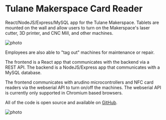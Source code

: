 # Tulane Makerspace Card Reader

React/NodeJS/Express/MySQL app for the Tulane Makerspace. Tablets are mounted on the wall and allow users to turn on the Makerspace's laser cutter, 3D printer, and CNC Mill, and other machines.

![photo](https://github.com/xpsKING/portfolio/raw/master/src/Content/markdown/images/cardScreen.tiff)

Employees are also able to "tag out" machines for maintenance or repair. 

The frontend is a React app that communicates with the backend via a REST API. The backend is a NodeJS/Express app that communicates with a MySQL database. 

The frontend communicates with arudino microcontrollers and NFC card readers via the webserial API to turn on/off the machines. The webserial API is currently only supported in Chromium based browsers.

All of the code is open source and available on [GitHub](https://github.com/xpsking/TU-Makerspace-Card-Reader).

![photo](https://github.com/xpsKING/portfolio/raw/master/src/Content/markdown/images/1pager.png)